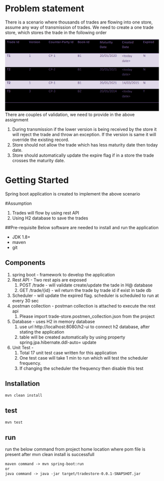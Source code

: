 # Problem statement
There is a scenario where thousands of trades are flowing into one store, assume any way of transmission of trades. We need to create a one trade store, which stores the trade in the following order

![img.png](img.png)
There are couples of validation, we need to provide in the above assignment
1.	During transmission if the lower version is being received by the store it will reject the trade and throw an exception. If the version is same it will override the existing record.
2.	Store should not allow the trade which has less maturity date then today date.
3.	Store should automatically update the expire flag if in a store the trade crosses the maturity date.


# Getting Started
Spring boot application is created to implement the above scenario

#Assumption
1. Trades will flow by using rest API
2. Using H2 database to save the trades

##Pre-requisite
Below software are needed to install and run the application
- JDK 1.8+
- maven
- git

## Components
1. spring boot - framework to develop the application 
2. Rest API - Two rest apis are exposed
   1. POST /trade - will validate create/update the tade in H@ database
   2. GET /trade/{id} - wil return the trade by trade id if exist in tade db
3. Scheduler - will update the expired flag.  scheduler is scheduled to run at every 30 sec 
4. postman collection - postman collection is attached to execute the rest api
   1. Please import trade-store.postmen_collection.json from the project
5. Database - uses H2 in memory database
   1. use url http://localhost:8080/h2-ui to connect h2 database, after stating the application
   2. table will be created automatically by using property spring.jpa.hibernate.ddl-auto= update
6. Unit Test - 
   1. Total 17 unit test case written for this application
   2. One test case will take 1 min to run which will test the scheduler frequency. 
   3. If changing the scheduler the frequency then disable this test

## Installation
```
mvn clean install
```

## test
```
mvn test
```

## run
run the below command from project home location where pom file is present after mvn clean install is successfull
```
maven command -> mvn spring-boot:run
or
java command -> java -jar target/tradestore-0.0.1-SNAPSHOT.jar

```

